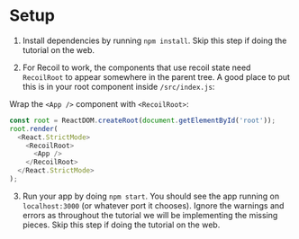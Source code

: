 # Setup

1. Install dependencies by running `npm install`. Skip this step if doing the tutorial on the web.

2. For Recoil to work, the components that use recoil state need `RecoilRoot` to appear somewhere in the parent tree. A good place to put this is in your root component inside `/src/index.js`:

<highlight block="true" file="/src/index.js" lines="[11,13]" selected="true">

Wrap the `<App />` component with `<RecoilRoot>`:

```js
const root = ReactDOM.createRoot(document.getElementById('root'));
root.render(
  <React.StrictMode>
    <RecoilRoot>
      <App />
    </RecoilRoot>
  </React.StrictMode>
);
```
</highlight>

3. Run your app by doing `npm start`. You should see the app running on `localhost:3000` (or whatever port it chooses). Ignore the warnings and errors as throughout the tutorial we will be implementing the missing pieces. Skip this step if doing the tutorial on the web.

